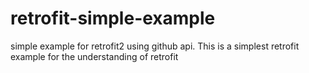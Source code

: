 # retrofit-simple-example
simple example for retrofit2 using github api.
This is a simplest retrofit example for the understanding of retrofit

